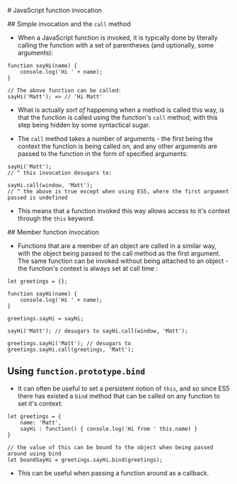 # JavaScript function invocation

## Simple invocation and the `call` method

* When a JavaScript function is invoked, it is typically done by literally calling the function with a set of parentheses (and optionally, some arguments):

```
function sayHi(name) {
    console.log('Hi ' + name);
}

// The above function can be called:
sayHi('Matt'); => // 'Hi Matt'
```

* What is actually *sort of* happening when a method is called this way, is that the function is called using the function's `call` method, with this step being hidden by some syntactical sugar.

* The `call` method takes a number of arguments - the first being the context the function is being called on, and any other arguments are passed to the function in the form of specified arguments:

```
sayHi('Matt');
// ^ this invocation desugars to:

sayHi.call(window, 'Matt');
// ^ the above is true except when using ES5, where the first argument passed is undefined
```

* This means that a function invoked this way allows access to it's context through the `this` keyword.


## Member function invocation

* Functions that are a member of an object are called in a similar way, with the object being passed to the call method as the first argument. The same function can be invoked without being attached to an object - the function's context is always set at call time :

```
let greetings = {};

function sayHi(name) {
    console.log('Hi ' + name);
}

greetings.sayHi = sayHi;

sayHi('Matt'); // desugars to sayHi.call(window, 'Matt');

greetings.sayHi('Matt'); // desugars to greetings.sayHi.call(greetings, 'Matt');
```

## Using `function.prototype.bind`

* It can often be useful to set a persistent notion of `this`, and so since ES5 there has existed a `bind` method that can be called on any function to set it's context:

```
let greetings = {
    name: 'Matt',
    sayHi : function() { console.log('Hi from ' this.name) }
}

// the value of this can be bound to the object when being passed around using bind
let boundSayHi = greetings.sayHi.bind(greetings);
```

* This can be useful when passing a function around as a callback.
